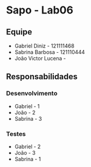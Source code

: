 # Sapo - Lab06

## Equipe 
- Gabriel Diniz - 121111468
- Sabrina Barbosa - 121110444
- João Victor Lucena - 

## Responsabilidades
### Desenvolvimento
- Gabriel - 1
- João - 2
- Sabrina - 3
### Testes
- Gabriel - 2
- João - 3
- Sabrina - 1
